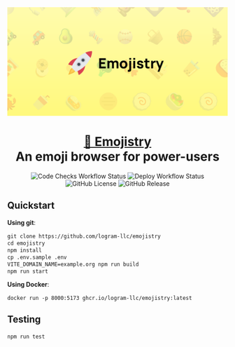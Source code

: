 <div align="center">
    <img src="/docs/images/header-title.svg" />
</div>

<h1 align="center" style="border-bottom: none">
    <b>
        <a href="https://emojistry.com">🚀 Emojistry</a><br>
    </b>
    An emoji browser for power-users
    <br>
</h1>

<div align="center">

![Code Checks Workflow Status](https://github.com/logram-llc/emojistry/actions/workflows/code-checks.yml/badge.svg?branch=main)
![Deploy Workflow Status](https://github.com/logram-llc/emojistry/actions/workflows/deploy.yml/badge.svg)
![GitHub License](https://img.shields.io/github/license/logram-llc/emojistry)
![GitHub Release](https://img.shields.io/github/v/release/logram-llc/emojistry?sort=date)

</div>

## Quickstart

**Using git**:

```
git clone https://github.com/logram-llc/emojistry
cd emojistry
npm install
cp .env.sample .env
VITE_DOMAIN_NAME=example.org npm run build
npm run start
```

**Using Docker**:

```
docker run -p 8000:5173 ghcr.io/logram-llc/emojistry:latest
```

## Testing

```
npm run test
```

